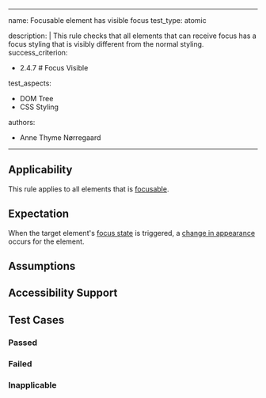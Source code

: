 
---
name: Focusable element has visible focus
test_type: atomic

 description: |
  This rule checks that all elements that can receive focus has a focus styling that is visibly different from the normal styling.
 success_criterion: 
- 2.4.7 # Focus Visible

 test_aspects:
- DOM Tree
- CSS Styling

 authors:
- Anne Thyme Nørregaard
---

## Applicability

This rule applies to all elements that is [focusable](#focusable).

## Expectation

When the target element's [focus state](#focus-state) is triggered, a [change in appearance](#change-in-appearance) occurs for the element.

## Assumptions

## Accessibility Support

## Test Cases

### Passed

### Failed

### Inapplicable

